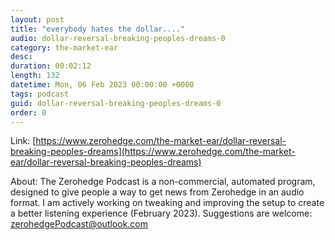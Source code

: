 ```yaml
---
layout: post
title: "everybody hates the dollar...."
audio: dollar-reversal-breaking-peoples-dreams-0
category: the-market-ear
desc: 
duration: 00:02:12
length: 132
datetime: Mon, 06 Feb 2023 00:00:00 +0000
tags: podcast
guid: dollar-reversal-breaking-peoples-dreams-0
order: 0
---
```



Link: [https://www.zerohedge.com/the-market-ear/dollar-reversal-breaking-peoples-dreams](https://www.zerohedge.com/the-market-ear/dollar-reversal-breaking-peoples-dreams)

About: The Zerohedge Podcast is a non-commercial, automated program, designed to give people a way to get news from Zerohedge in an audio format.  I am actively working on tweaking and improving the setup to create a better listening experience (February 2023).  Suggestions are welcome: [zerohedgePodcast@outlook.com](mailto:zerohedgePodcast@outlook.com)